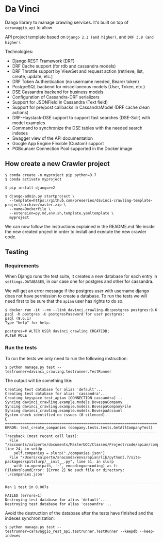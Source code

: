 # Da Vinci

Dango library to manage crawling services. It's built on top of `caravaggio_api` to allow 

API project template based on `Django 2.1 (and higher)`, and `DRF 3.8 (and higher)`.

Technologies:

- Django REST Framework (DRF)
- DRF Cache support (for rdb and cassandra models)
- DRF Throttle support by ViewSet and request action (retrieve, list, create, update, etc.)
- DRF Token Authentication (no username needed, Bearer token)
- PostgreSQL backend for miscellaneous models (User, Token, etc.)
- DSE Cassandra backend for business models
- Configuration of Cassandra-DRF serializers
- Support for JSONField in Cassandra (Text field)
- Support for pre/post callbacks in CassandraModel (DRF cache clean actions)
- DRF-Haystack-DSE support to support fast searches (DSE-Solr) with model examples
- Command to synchronize the DSE tables with the needed search indexes
- Swagger view of the API documentation 
- Google App Engine Flexible (Custom) support
- PGBouncer Connection Pool supported in the Docker image
    

## How create a new Crawler project

```
$ conda create -n myproject pip python=3.7
$ conda activate myproject

$ pip install django>=2

$ django-admin.py startproject \
  --template=https://github.com/preseries/davinci-crawling-template-project/archive/master.zip \
  --name=Dockerfile \
  --extension=py,md,env,sh,template,yamltemplate \
  myproject
```

We can now follow the instructions explained in the README.md file inside the new created project in order to install and execute the new crawler code.
    
    
## Testing


### Requirements

When Django runs the test suite, it creates a new database for each entry
 in `settings.DATABASES`, in our case one for postgres and other for cassandra. 

We will get an error message if the postgres user with username django does
 not have permission to create a database. To run the tests we will need first
  to be sure that the `apian` user has rights to do so.
 
 ```
 $ docker run -it --rm --link davinci_crawling-db:postgres postgres:9.6 psql -h postgres -U postgresPassword for user postgres: 
psql (9.6.1)
Type "help" for help.

postgres=# ALTER USER davinci_crawling CREATEDB;
ALTER ROLE
 ```
   
### Run the tests

To run the tests we only need to run the following instruction:

```
$ python manage.py test --testrunner=davinci_crawling.testrunner.TestRunner
```

The output will be something like:

```
Creating test database for alias 'default'...
Creating test database for alias 'cassandra'...
Creating keyspace test_apian [CONNECTION cassandra] ..
Syncing davinci_crawling.example.models.BovespaCompany
Syncing davinci_crawling.example.models.BovespaCompanyFile
Syncing davinci_crawling.example.models.BovespaAccount
System check identified no issues (0 silenced).
E
======================================================================
ERROR: test_create_companies (company.tests.tests.GetAllCompanyTest)
----------------------------------------------------------------------
Traceback (most recent call last):
  File "/accounts/xalperte/documents/MasterUOC/Classes/Project/code/apian/company/tests/tests.py", line 24, in setUp
    self.companies = slurp("./companies.json")
  File "/Users/xalperte/anaconda/envs/apian/lib/python3.7/site-packages/spitslurp/__init__.py", line 51, in slurp
    with io.open(path, 'r', encoding=encoding) as f:
FileNotFoundError: [Errno 2] No such file or directory: './companies.json'

----------------------------------------------------------------------
Ran 1 test in 0.007s

FAILED (errors=1)
Destroying test database for alias 'default'...
Destroying test database for alias 'cassandra'...
```

Avoid the destruction of the database after the tests have finished and the indexes synchronization:

```
$ python manage.py test --testrunner=caravaggio_rest_api.testrunner.TestRunner --keepdb --keep-indexes
```
